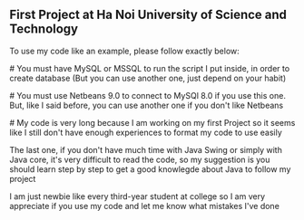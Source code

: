 <h2> First Project at Ha Noi University of Science and Technology </h2> 

<p> To use my code like an example, please follow exactly below: </p>
<p> # You must have MySQL or MSSQL to run the script I put inside, in order to create database </p1>
(But you can use another one, just depend on your habit)
<p> # You must use Netbeans 9.0 to connect to MySQl 8.0 if you use this one. But, like I said before, you can use another one if you don't like Netbeans </p> 
<p># My code is very long because I am working on my first Project so it seems like I still don't have enough experiences to format my code 
to use easily </p>

The last one, if you don't have much time with Java Swing or simply with Java core, it's very difficult to read the code, so my suggestion is you should learn step by step to get a good knowlegde about Java to follow my project

I am just newbie like every third-year student at college so I am very appreciate if you use my code and let me know what mistakes I've done
